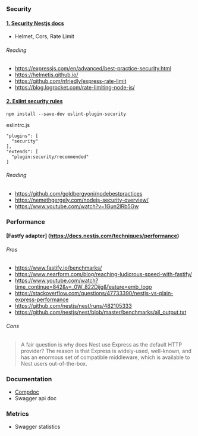 ### Security

#### [1. Security Nestjs docs](https://docs.nestjs.com/techniques/security)

- Helmet, Cors, Rate Limit

###### Reading
- https://expressjs.com/en/advanced/best-practice-security.html
- https://helmetjs.github.io/
- https://github.com/nfriedly/express-rate-limit
- https://blog.logrocket.com/rate-limiting-node-js/


#### [2. Eslint security rules](https://github.com/nodesecurity/eslint-plugin-security)

```
npm install --save-dev eslint-plugin-security
```

eslintrc.js
```
"plugins": [
  "security"
],
"extends": [
  "plugin:security/recommended"
]
```

###### Reading
- https://github.com/goldbergyoni/nodebestpractices
- https://nemethgergely.com/nodejs-security-overview/
- https://www.youtube.com/watch?v=1Gun2lRb5Gw


### Performance

#### [Fastfy adapter] (https://docs.nestjs.com/techniques/performance)
###### Pros

- https://www.fastify.io/benchmarks/
- https://www.nearform.com/blog/reaching-ludicrous-speed-with-fastify/
- https://www.youtube.com/watch?time_continue=842&v=_0W_822Dijg&feature=emb_logo
- https://stackoverflow.com/questions/47733390/nestjs-vs-plain-express-performance
- https://github.com/nestjs/nest/runs/482105333
- https://github.com/nestjs/nest/blob/master/benchmarks/all_output.txt

###### Cons
> A fair question is why does Nest use Express as the default HTTP provider? The reason is that Express is widely-used, well-known, and has an enormous set of compatible middleware, which is available to Nest users out-of-the-box.



### Documentation
- [Compdoc](https://docs.nestjs.com/recipes/documentation#documentation)
- Swagger api doc

### Metrics
  - Swagger statistics


